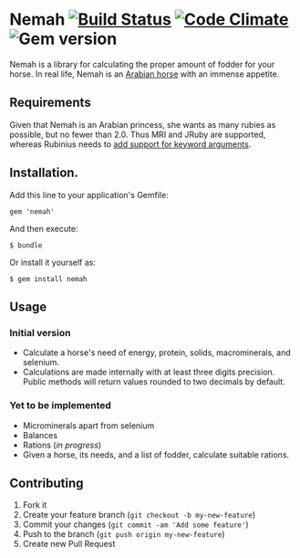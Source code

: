 # Nemah [![Build Status](https://secure.travis-ci.org/Lavinia/Nemah.png)](http://travis-ci.org/Lavinia/Nemah) [![Code Climate](https://codeclimate.com/github/Lavinia/Nemah.png)](https://codeclimate.com/github/Lavinia/Nemah) ![Gem version](https://badge.fury.io/rb/nemah.png)

Nemah is a library for calculating the proper amount of fodder for your horse. In real life, Nemah is an [Arabian horse](http://en.wikipedia.org/wiki/Arabian_horse) with an immense appetite.

## Requirements

Given that Nemah is an Arabian princess, she wants as many rubies as possible, but no fewer than 2.0. Thus MRI and JRuby are supported, whereas Rubinius needs to [add support for keyword arguments](https://github.com/rubinius/rubinius/issues/2669).

## Installation.

Add this line to your application's Gemfile:

    gem 'nemah'

And then execute:

    $ bundle

Or install it yourself as:

    $ gem install nemah

## Usage

### Initial version

* Calculate a horse's need of energy, protein, solids, macrominerals, and selenium.
* Calculations are made internally with at least three digits precision. Public methods will return values rounded to two decimals by default.

### Yet to be implemented

* Microminerals apart from selenium
* Balances
* Rations (_in progress_)
* Given a horse, its needs, and a list of fodder, calculate suitable rations.

## Contributing

1. Fork it
2. Create your feature branch (`git checkout -b my-new-feature`)
3. Commit your changes (`git commit -am 'Add some feature'`)
4. Push to the branch (`git push origin my-new-feature`)
5. Create new Pull Request
